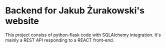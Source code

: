 # Backend for Jakub Żurakowski's website

This project consiss of python-flask code with SQLAlchemy integration. It's mainly a REST API responding to a REACT front-end.